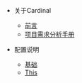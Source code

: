 * 关于Cardinal
    * [前言](README.md)
    * [项目需求分析手册](/docs/项目需求分析手册.md)

* 配置说明
    * [基础](/javascript/base.md)
    * [This](/javascript/this.md)